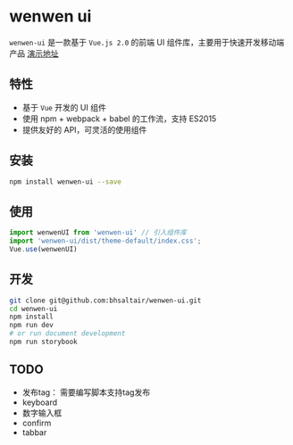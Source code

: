 # wenwen ui
`wenwen-ui` 是一款基于 `Vue.js 2.0` 的前端 UI 组件库，主要用于快速开发移动端产品
[演示地址](https://bhaltair.github.io/wenwen-ui)

## 特性

- 基于 `Vue` 开发的 UI 组件
- 使用 npm + webpack + babel 的工作流，支持 ES2015
- 提供友好的 API，可灵活的使用组件

## 安装
```bash
npm install wenwen-ui --save
```

## 使用

```js
import wenwenUI from 'wenwen-ui' // 引入组件库
import 'wenwen-ui/dist/theme-default/index.css';
Vue.use(wenwenUI)
```

## 开发
```bash
git clone git@github.com:bhsaltair/wenwen-ui.git
cd wenwen-ui
npm install
npm run dev
# or run document development
npm run storybook

```

## TODO
- 发布tag： 需要编写脚本支持tag发布
- keyboard
- 数字输入框
- confirm
- tabbar
